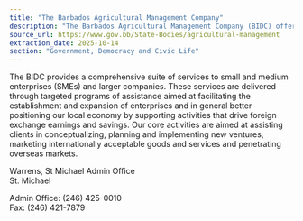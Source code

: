 ```yaml
---
title: "The Barbados Agricultural Management Company"
description: "The Barbados Agricultural Management Company (BIDC) offers comprehensive services to small and medium enterprises (SMEs) and larger companies, supporting their establishment, expansion, and international market penetration to drive foreign exchange."
source_url: https://www.gov.bb/State-Bodies/agricultural-management
extraction_date: 2025-10-14
section: "Government, Democracy and Civic Life"
---
```


The BIDC provides a comprehensive suite of services to small and medium enterprises (SMEs) and larger companies. These services are delivered through targeted programs of assistance aimed at facilitating the establishment and expansion of enterprises and in general better positioning our local economy by supporting activities that drive foreign exchange earnings and savings. Our core activities are aimed at assisting clients in conceptualizing, planning and implementing new ventures, marketing internationally acceptable goods and services and penetrating overseas markets.

Warrens, St Michael Admin Office  
St. Michael

Admin Office: (246) 425-0010  
Fax: (246) 421-7879
```
